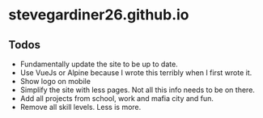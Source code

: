 # stevegardiner26.github.io

## Todos

- Fundamentally update the site to be up to date.
- Use VueJs or Alpine because I wrote this terribly when I first wrote it.
- Show logo on mobile
- Simplify the site with less pages. Not all this info needs to be on there.
- Add all projects from school, work and mafia city and fun.
- Remove all skill levels. Less is more.

